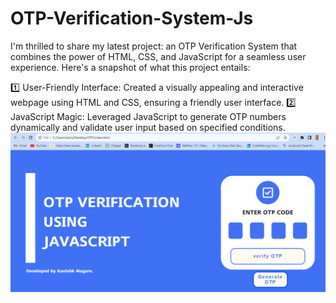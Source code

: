 # OTP-Verification-System-Js
I'm thrilled to share my latest project: an OTP Verification System that combines the power of HTML, CSS, and JavaScript for a seamless user experience. Here's a snapshot of what this project entails:

1️⃣ User-Friendly Interface: Created a visually appealing and interactive webpage using HTML and CSS, ensuring a friendly user interface.
2️⃣ JavaScript Magic: Leveraged JavaScript to generate OTP numbers dynamically and validate user input based on specified conditions. 
<img src="https://github.com/kanishk-magare/OTP-Verification-System-Js/blob/main/OTP-verification.png?raw=true">

